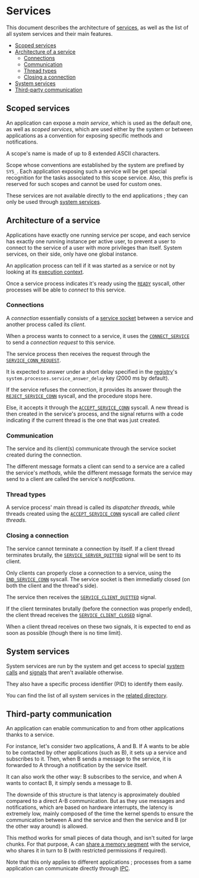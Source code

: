 # Services

This document describes the architecture of [services](../technical/services.md), as well as the list of all system services and their main features.

- [Scoped services](#scoped-services)
- [Architecture of a service](#architecture-of-a-service)
  - [Connections](#connections)
  - [Communication](#communication)
  - [Thread types](#thread-types)
  - [Closing a connection](#closing-a-connection)
- [System services](#system-services)
- [Third-party communication](#third-party-communication)

## Scoped services

An application can expose a _main service_, which is used as the default one, as well as _scoped services_, which are used either by the system or between applications as a convention for exposing specific methods and notifications.

A scope's name is made of up to 8 extended ASCII characters.

Scope whose conventions are established by the system are prefixed by `SYS_`. Each application exposing such a service will be get special recognition for the tasks associated to this scope service. Also, this prefix is reserved for such scopes and cannot be used for custom ones.

These services are not available directly to the end applications ; they can only be used through [system services](system-services/README.md).

## Architecture of a service

Applications have exactly one running service per scope, and each service has exactly one running instance per active user, to prevent a user to connect to the service of a user with more privileges than itself. System services, on their side, only have one global instance.

An application process can tell if it was started as a service or not by looking at its [execution context](applications/context.md#execution-context).

Once a service process indicates it's ready using the [`READY`](kernel/syscalls.md#0x04-ready) syscall, other processes will be able to _connect_ to this service.

### Connections

A _connection_ essentially consists of a [service socket](kernel/ipc.md#service-sockets) between a service and another process called its _client_.

When a process wants to connect to a service, it uses the [`CONNECT_SERVICE`](kernel/syscalls.md#0x2a-connect_service) to send a _connection request_ to this service.

The service process then receives the request through the [`SERVICE_CONN_REQUEST`](kernel/signals.md#0x2a-service_conn_request).

It is expected to answer under a short delay specified in the [registry](registry.md)'s `system.processes.service_answer_delay` key (2000 ms by default).

If the service refuses the connection, it provides its answer through the [`REJECT_SERVICE_CONN`](kernel/syscalls.md#0x2d-reject_service_conn) syscall, and the procedure stops here.

Else, it accepts it through the [`ACCEPT_SERVICE_CONN`](kernel/syscalls.md#0x2c-accept_service_conn) syscall. A new thread is then created in the service's process, and the signal returns with a code indicating if the current thread is the one that was just created.

### Communication

The service and its client(s) communicate through the service socket created during the connection.

The different message formats a client can send to a service are a called the service's _methods_, while the different message formats the service may send to a client are called the service's _notifications_.

### Thread types

A service process' main thread is called its _dispatcher threads_, while threads created using the [`ACCEPT_SERVICE_CONN`](kernel/syscalls.md#0x2c-accept_service_conn) syscall are called _client threads_.

### Closing a connection

The service cannot terminate a connection by itself.
If a client thread terminates brutally, the [`SERVICE_SERVER_QUITTED`](kernel/signals.md#0x2d-service_server_quitted) signal will be sent to its client.

Only clients can properly close a connection to a service, using the [`END_SERVICE_CONN`](kernel/syscalls.md#0x2b-end_service_conn) syscall. The service socket is then immediatly closed (on both the client and the thread's side).

The service then receives the [`SERVICE_CLIENT_QUITTED`](kernel/signals.md#0x2c-service_client_quitted) signal.

If the client terminates brutally (before the connection was properly ended), the client thread receives the [`SERVICE_CLIENT_CLOSED`](kernel/signals.md#0x2b-service_client_closed) signal.

When a client thread receives on these two signals, it is expected to end as soon as possible (though there is no time limit).

## System services

System services are run by the system and get access to special [system calls](kernel/syscalls.md) and [signals](kernel/signals.md) that aren't available otherwise.

They also have a specific process identifier (PID) to identify them easily.

You can find the list of all system services in the [related directory](system-services/README.md).

## Third-party communication

An application can enable communication to and from other applications thanks to a service.

For instance, let's consider two applications, A and B. If A wants to be able to be contacted by other applications (such as B), it sets up a service and subscribes to it. Then, when B sends a message to the service, it is forwarded to A through a notification by the service itself.

It can also work the other way: B subscribes to the service, and when A wants to contact B, it simply sends a message to B.

The downside of this structure is that latency is approximately doubled compared to a direct A-B communication. But as they use messages and notifications, which are based on hardware interrupts, the latency is extremely low, mainly composed of the time the kernel spends to ensure the communication between A and the service and then the service and B (or the other way around) is allowed.

This method works for small pieces of data though, and isn't suited for large chunks. For that purpose, A can [share a memory segment](kernel/memory.md#abstract-memory-segments) with the service, who shares it in turn to B (with restricted permissions if required).

Note that this only applies to different applications ; processes from a same application can communicate directly through [IPC](kernel/ipc.md).